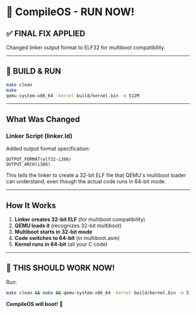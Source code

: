 # 🚀 CompileOS - RUN NOW!

## ✅ FINAL FIX APPLIED

Changed linker output format to ELF32 for multiboot compatibility.

---

## 🎯 BUILD & RUN

```bash
make clean
make
qemu-system-x86_64 -kernel build/kernel.bin -m 512M
```

---

## What Was Changed

### Linker Script (linker.ld)
Added output format specification:
```ld
OUTPUT_FORMAT(elf32-i386)
OUTPUT_ARCH(i386)
```

This tells the linker to create a 32-bit ELF file that QEMU's multiboot loader can understand, even though the actual code runs in 64-bit mode.

---

## How It Works

1. **Linker creates 32-bit ELF** (for multiboot compatibility)
2. **QEMU loads it** (recognizes 32-bit multiboot)
3. **Multiboot starts in 32-bit mode**
4. **Code switches to 64-bit** (in multiboot.asm)
5. **Kernel runs in 64-bit** (all your C code)

---

## 🎊 THIS SHOULD WORK NOW!

Run:
```bash
make clean && make && qemu-system-x86_64 -kernel build/kernel.bin -m 512M
```

**CompileOS will boot!** 🚀
